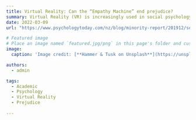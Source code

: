 ```yaml
---
title: Virtual Reality: Can the “Empathy Machine” end prejudice?
summary: Virtual Reality (VR) is increasingly used in social psychology to study and reduce prejudice, allowing users to interact with or embody avatars of different social groups. While some research shows VR's potential to foster empathy and decrease bias, results are mixed, highlighting the need for further study to ensure effective and safe interventions.
date: 2022-03-09
url: "https://www.psychologytoday.com/nz/blog/minority-report/201912/sexual-fantasies-and-virtual-reality"

# Featured image
# Place an image named `featured.jpg/png` in this page's folder and customize its options here.
image:
  caption: 'Image credit: [**Hammer & Tusk on Unsplash**](https://unsplash.com/@hammerandtusk)'

authors:
  - admin

tags:
  - Academic
  - Psychology
  - Virtual Reality
  - Prejudice
  
---
```


